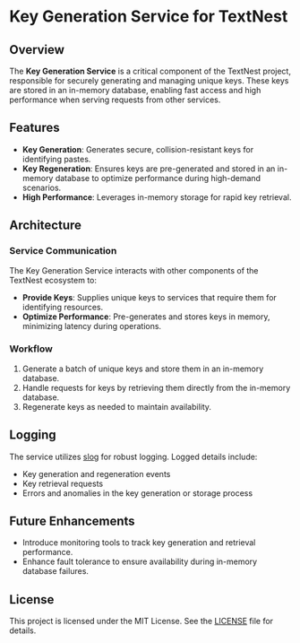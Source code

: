 # Key Generation Service for TextNest

## Overview

The **Key Generation Service** is a critical component of the TextNest project, responsible for securely generating and managing unique keys. These keys are stored in an in-memory database, enabling fast access and high performance when serving requests from other services.

## Features

- **Key Generation**: Generates secure, collision-resistant keys for identifying pastes.
- **Key Regeneration**: Ensures keys are pre-generated and stored in an in-memory database to optimize performance during high-demand scenarios.
- **High Performance**: Leverages in-memory storage for rapid key retrieval.

## Architecture

### Service Communication

The Key Generation Service interacts with other components of the TextNest ecosystem to:

- **Provide Keys**: Supplies unique keys to services that require them for identifying resources.
- **Optimize Performance**: Pre-generates and stores keys in memory, minimizing latency during operations.

### Workflow

1. Generate a batch of unique keys and store them in an in-memory database.
2. Handle requests for keys by retrieving them directly from the in-memory database.
3. Regenerate keys as needed to maintain availability.

## Logging

The service utilizes [slog](https://pkg.go.dev/log/slog) for robust logging. Logged details include:

- Key generation and regeneration events
- Key retrieval requests
- Errors and anomalies in the key generation or storage process

## Future Enhancements

- Introduce monitoring tools to track key generation and retrieval performance.
- Enhance fault tolerance to ensure availability during in-memory database failures.

## License

This project is licensed under the MIT License. See the [LICENSE](https://github.com/NesterovYehor/textnest/blob/main/LICENSE) file for details.
